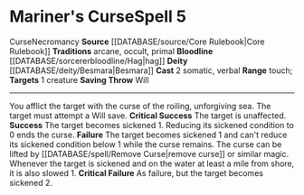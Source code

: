 ﻿---
actions: '[two-actions]'
area: null
bloodline: '[[DATABASE/sorcererbloodline/Hag|Hag]]'
component:
- Somatic
- Verbal
cost: null
deity:
- '[[DATABASE/deity/Besmara|Besmara]]'
domain: null
duration: null
element: null
heighten: null
heighten_level: '5'
id: '184'
lesson: null
level: '5'
mystery: null
name: Mariner's Curse
patron_theme: null
range: touch
rarity: Common
requirement: null
rus_type_level: null
saving_throw: Will
school: Necromancy
source: '[[DATABASE/source/Core Rulebook|Core Rulebook]]'
target: 1 creature
tradition:
- Arcane
- Occult
- Primal
trait:
- '[[DATABASE/trait/Curse|Curse]]'
- '[[DATABASE/trait/Necromancy|Necromancy]]'
trigger: null
type: Spell

---
# Mariner's Curse<span class="item-type">Spell 5</span>

<span class="item-trait">Curse</span><span class="item-trait">Necromancy</span>
**Source** [[DATABASE/source/Core Rulebook|Core Rulebook]] 
**Traditions** arcane, occult, primal
**Bloodline** [[DATABASE/sorcererbloodline/Hag|hag]]
**Deity** [[DATABASE/deity/Besmara|Besmara]]
**Cast** <span class="action-icon">2</span> somatic, verbal
**Range** touch; **Targets** 1 creature
**Saving Throw** Will

---
You afflict the target with the curse of the roiling, unforgiving sea. The target must attempt a Will save.
**Critical Success** The target is unaffected.
**Success** The target becomes sickened 1. Reducing its sickened condition to 0 ends the curse.
**Failure** The target becomes sickened 1 and can't reduce its sickened condition below 1 while the curse remains. The curse can be lifted by [[DATABASE/spell/Remove Curse|remove curse]] or similar magic. Whenever the target is sickened and on the water at least a mile from shore, it is also slowed 1.
**Critical Failure** As failure, but the target becomes sickened 2.